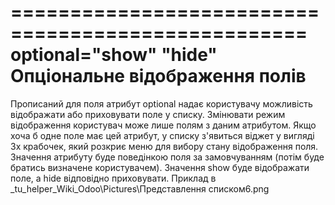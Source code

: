 ===================================================
optional="show" "hide"   Опціональне відображення полів
===================================================

<tree>
   <field name="name" optional="show"/>
   <field name="name1" optional="hide"/>
   <field name="state" optional="show"/>
</tree>

Прописаний для поля атрибут optional надає користувачу можливість відображати або приховувати поле у списку. Змінювати режим відображення користувач може лише полям з даним атрибутом. Якщо хоча б одне поле має цей атрибут, у списку з'явиться віджет у вигляді 3х крабочек, який розкриє меню для вибору стану відображення поля. Значення атрибуту буде поведінкою поля за замовчуванням (потім буде братись визначене користувачем). Значення show буде відображати поле, а hide відповідно приховувати.
Приклад в _tu_helper\_Wiki\_Odoo\Pictures\Представлення списком6.png